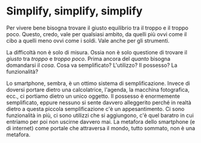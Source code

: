# Simplify, simplify, simplify

Per vivere bene bisogna trovare il giusto equilibrio tra il troppo e il troppo poco.  Questo, credo, vale per qualsiasi ambito, da quelli più ovvi come il cibo a quelli meno ovvi come i soldi. Vale anche per gli strumenti.

La difficoltà non è solo di misura.  Ossia non è solo questione di trovare il _giusto_ tra _troppo_ e _troppo poco_.  Prima ancora del _quanto_ bisogna domandarsi il _cosa_.  Cosa va semplificato?  L'utilizzo?  Il possesso?  La funzionalità?

Lo smartphone, sembra, è un ottimo sistema di semplificazione.  Invece di doversi portare dietro una calcolatrice, l'agenda, la macchina fotografica, ecc., ci portiamo dietro un unico oggetto.  Il possesso è enormemente semplificato, eppure nessuno si sente davvero alleggerito perché in realtà dietro a questa piccola semplificazione c'è un appesantimento.  Ci sono funzionalità in più, ci sono utilizzi che si aggiungono, c'è quel baratro in cui entriamo per poi non uscirne davvero mai.  La metafora dello smartphone (e di internet) come portale che attraversa il mondo, tutto sommato, non è una metafora.
